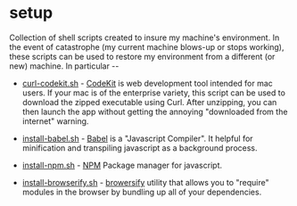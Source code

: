 setup
=====

Collection of shell scripts created to insure my machine's environment.  In the event of catastrophe (my current
machine blows-up or stops working), these scripts can be used to restore my environment from a different (or new)
machine.  In particular --

* [curl-codekit.sh](download-codekit.sh) - [CodeKit](http://incident57.com/codekit/) is web development tool intended for mac users.
If your mac is of the enterprise variety, this script can be used to download the zipped executable using Curl.  After unzipping,
you can then launch the app without getting the annoying "downloaded from the internet" warning.

* [install-babel.sh](install-babel.sh) - [Babel](https://babeljs.io/) is a "Javascript Compiler". It helpful for minification and transpiling
javascript as a background process.

* [install-npm.sh](install-npm.sh) - [NPM](https://www.npmjs.com/) Package manager for javascript. 

* [install-browserify.sh](install-browserify.sh) - [browersify](http://browserify.org/) utility that allows you to "require" modules
in the browser by bundling up all of your dependencies.






